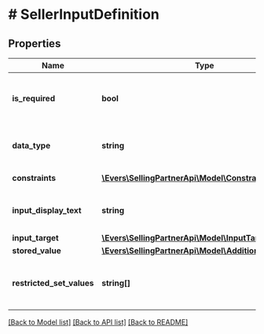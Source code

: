 # # SellerInputDefinition

## Properties

Name | Type | Description | Notes
------------ | ------------- | ------------- | -------------
**is_required** | **bool** | When true, the additional input field is required. |
**data_type** | **string** | The data type of the additional input field. |
**constraints** | [**\Evers\SellingPartnerApi\Model\Constraint[]**](Constraint.md) | List of constraints. |
**input_display_text** | **string** | The display text for the additional input field. |
**input_target** | [**\Evers\SellingPartnerApi\Model\InputTargetType**](InputTargetType.md) |  | [optional]
**stored_value** | [**\Evers\SellingPartnerApi\Model\AdditionalSellerInput**](AdditionalSellerInput.md) |  |
**restricted_set_values** | **string[]** | The set of fixed values in an additional seller input. | [optional]

[[Back to Model list]](../../README.md#models) [[Back to API list]](../../README.md#endpoints) [[Back to README]](../../README.md)
